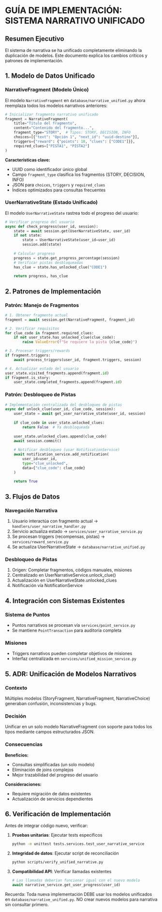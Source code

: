 # GUÍA DE IMPLEMENTACIÓN: SISTEMA NARRATIVO UNIFICADO

## Resumen Ejecutivo

El sistema de narrativa se ha unificado completamente eliminando la duplicación de modelos. Este documento explica los cambios críticos y patrones de implementación.

## 1. Modelo de Datos Unificado

### NarrativeFragment (Modelo Único)

El modelo `NarrativeFragment` en `database/narrative_unified.py` ahora reemplaza todos los modelos narrativos anteriores:

```python
# Inicializar fragmento narrativo unificado
fragment = NarrativeFragment(
    title="Título del fragmento",
    content="Contenido del fragmento...",
    fragment_type="STORY",  # Tipos: STORY, DECISION, INFO
    choices=[{"text": "Opción 1", "next_id": "uuid-destino"}],
    triggers={"reward": {"points": 10, "clues": ["CODE1"]}},
    required_clues=["PISTA1", "PISTA2"]
)
```

**Características clave:**
- UUID como identificador único global
- Campo `fragment_type` clasifica los fragmentos (STORY, DECISION, INFO)
- JSON para `choices`, `triggers` y `required_clues`
- Índices optimizados para consultas frecuentes

### UserNarrativeState (Estado Unificado)

El modelo `UserNarrativeState` rastrea todo el progreso del usuario:

```python
# Verificar progreso del usuario
async def check_progress(user_id, session):
    state = await session.get(UserNarrativeState, user_id)
    if not state:
        state = UserNarrativeState(user_id=user_id)
        session.add(state)
    
    # Calcular progreso
    progress = state.get_progress_percentage(session)
    # Verificar pistas desbloqueadas
    has_clue = state.has_unlocked_clue("CODE1")
    
    return progress, has_clue
```

## 2. Patrones de Implementación

### Patrón: Manejo de Fragmentos

```python
# 1. Obtener fragmento actual
fragment = await session.get(NarrativeFragment, fragment_id)

# 2. Verificar requisitos
for clue_code in fragment.required_clues:
    if not user_state.has_unlocked_clue(clue_code):
        raise ValueError(f"Se requiere la pista {clue_code}")

# 3. Procesar triggers/rewards
if fragment.triggers:
    await process_triggers(user_id, fragment.triggers, session)

# 4. Actualizar estado del usuario
user_state.visited_fragments.append(fragment.id)
if fragment.is_story:
    user_state.completed_fragments.append(fragment.id)
```

### Patrón: Desbloqueo de Pistas

```python
# Implementación centralizada del desbloqueo de pistas
async def unlock_clue(user_id, clue_code, session):
    user_state = await get_user_narrative_state(user_id, session)
    
    if clue_code in user_state.unlocked_clues:
        return False  # Ya desbloqueada
    
    user_state.unlocked_clues.append(clue_code)
    await session.commit()
    
    # Notificar desbloqueo (usar NotificationService)
    await notification_service.add_notification(
        user_id=user_id,
        type="clue_unlocked",
        data={"clue_code": clue_code}
    )
    
    return True
```

## 3. Flujos de Datos

### Navegación Narrativa
1. Usuario interactúa con fragmento actual → `handlers/user_narrative_handler.py`
2. Servicio actualiza estado → `services/user_narrative_service.py`
3. Se procesan triggers (recompensas, pistas) → `services/reward_service.py`
4. Se actualiza UserNarrativeState → `database/narrative_unified.py`

### Desbloqueo de Pistas
1. Origen: Completar fragmentos, códigos manuales, misiones
2. Centralizado en UserNarrativeService.unlock_clue()
3. Actualización en UserNarrativeState.unlocked_clues
4. Notificación vía NotificationService

## 4. Integración con Sistemas Existentes

### Sistema de Puntos
- Puntos narrativos se procesan vía `services/point_service.py`
- Se mantiene `PointTransaction` para auditoría completa

### Misiones
- Triggers narrativos pueden completar objetivos de misiones
- Interfaz centralizada en `services/unified_mission_service.py`

## 5. ADR: Unificación de Modelos Narrativos

### Contexto
Múltiples modelos (StoryFragment, NarrativeFragment, NarrativeChoice) generaban confusión, inconsistencias y bugs.

### Decisión
Unificar en un solo modelo NarrativeFragment con soporte para todos los tipos mediante campos estructurados JSON.

### Consecuencias
**Beneficios:**
- Consultas simplificadas (un solo modelo)
- Eliminación de joins complejos
- Mejor trazabilidad del progreso del usuario

**Consideraciones:**
- Requiere migración de datos existentes
- Actualización de servicios dependientes

## 6. Verificación de Implementación

Antes de integrar código nuevo, verificar:

1. **Pruebas unitarias**: Ejecutar tests específicos
   ```bash
   python -m unittest tests.services.test_user_narrative_service
   ```

2. **Integridad de datos**: Ejecutar script de reconciliación
   ```bash
   python scripts/verify_unified_narrative.py
   ```

3. **Compatibilidad API**: Verificar llamadas existentes
   ```python
   # Las llamadas deberían funcionar igual con el nuevo modelo
   await narrative_service.get_user_progress(user_id)
   ```

Recuerda: Toda nueva implementación DEBE usar los modelos unificados en `database/narrative_unified.py`. NO crear nuevos modelos para narrativa sin consultar primero.